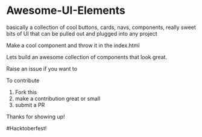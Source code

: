 # Awesome-UI-Elements
basically a collection of cool buttons, cards, navs, components, really sweet bits of UI that can be pulled out and plugged into any project

Make a cool component and throw it in the index.html

Lets build an awesome collection of components that look great.

Raise an issue if you want to 

To contribute

1. Fork this
2. make a contribution great or small
3. submit a PR

Thanks for showing up!

#Hacktoberfest!
